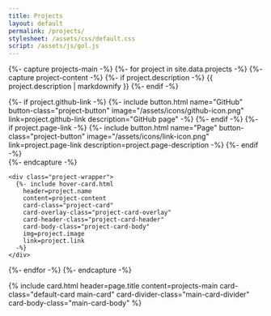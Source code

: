 ```yaml
---
title: Projects
layout: default
permalink: /projects/
stylesheet: /assets/css/default.css
script: /assets/js/gol.js
---
```

{%- capture projects-main -%}
  {%- for project in site.data.projects -%}
    {%- capture project-content -%}
      {%- if project.description -%}
        {{ project.description | markdownify }}
      {%- endif -%}
      <div class="button-bar">
        {%- if project.github-link -%}
          {%- include button.html
            name="GitHub"
            button-class="project-button"
            image="/assets/icons/github-icon.png"
            link=project.github-link
            description="GitHub page"
          -%}
        {%- endif -%}
        {%- if project.page-link -%}
          {%- include button.html
            name="Page"
            button-class="project-button"
            image="/assets/icons/link-icon.png"
            link=project.page-link
            description=project.page-description
          -%}
        {%- endif -%}
      </div>
    {%- endcapture -%}

    <div class="project-wrapper">
      {%- include hover-card.html
        header=project.name
        content=project-content
        card-class="project-card"
        card-overlay-class="project-card-overlay"
        card-header-class="project-card-header"
        card-body-class="project-card-body"
        img=project.image
        link=project.link
      -%}
    </div>
  {%- endfor -%}
{%- endcapture -%}

<section>
  {% include card.html
    header=page.title
    content=projects-main
    card-class="default-card main-card"
    card-divider-class="main-card-divider"
    card-body-class="main-card-body"
  %}
</section>